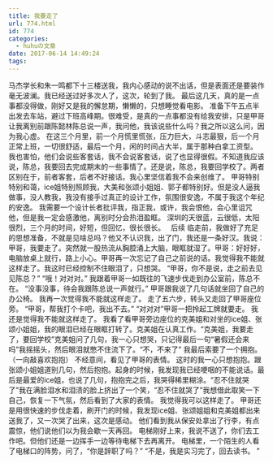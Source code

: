 ```yaml
---
title: 我要走了
url: 774.html
id: 774
categories:
  - huhuの文章
date: 2017-06-14 14:49:24
tags:
---
```


马杰学长和朱一鸣都下十三楼送我，我内心感动的说不出话，但是表面还是要装作毫无波澜。我已经送过好多次人了，这次，轮到了我。 最后这几天，真的是一点事都没得做，刚好又是我的懈怠期，懒懒的，只想睡觉看电影。 准备下午五点半出发去车站，避过下班高峰期。很难受，是真的一点事都没有给我安排，只是甲哥让我离别前跟陈懿林陈总说一声，我问他，我该说些什么吗？我之所以这么问，因为我心虚。 在这三个月里，前一个月慌里慌张，压力巨大，斗志最狠，后一个月正常上班，一切很舒适，最后一个月，闲的时间占大半，属于那种白拿工资型。 我也害怕，他们会说些客套话，我不会说客套话，说了也显得很假。不知道我应该说，陈总，我要回去完成期末的一些事情了。还是说，陈总，我要回学校了。两者区别在于，前者客套，后者不好接话。我心里坚信着我不会来创维了。 甲哥特别特别和蔼，ice姐特别照顾我，大美和张颂小姐姐、郭子都特别好。但是没人逼我做事，没人教我，我没有接手过真正的设计工作，氛围很安逸，不属于我这个年纪的安逸。 我需要一个设计长者批评我，指正我，或许，我会恨他，会心里诅咒他，但是我一定会感激他，离别时分会热泪盈眶。 深圳的天很蓝，云很低，太阳很烈，三个月的时间，好短，但回忆，很长很长。   后续 临走前，我做好了充足的思想准备，不就是见啥总吗？他又不认识我，出了门，我还是一条好汉。我说：甲哥，我要走了。突然就一股热流从胸腔涌上大脑，眼眶就湿了。甲哥：好好好，电脑放桌上就行，路上小心。甲哥再一次忘记了自己之前说的话。我觉得我不能就这样走了。我这时已经控制不住眼泪了，只想哭。 “甲哥，你不是说，走之前去见见陈总？” “哦！对对对。” 我跟着甲哥一如既往的飞速步伐走到办公室前，陈总不在。 “没事没事，待会我跟陈总说一声就行。” 甲哥跟我说了几句话就坐回了自己的办公椅。 我再一次觉得我不能就这样走了。 走了五六步，转头又走回了甲哥座位旁。 “甲哥，帮我打个卡吧，我出不去。” “对对对”甲哥一把拎起工牌就要走。 我还是觉得我不能就这样走了。 我看了看甲哥旁边座位的克美姐和对坐的ice姐、张颂小姐姐，我的眼泪已经在眼眶打转了。克美姐在认真工作。“克美姐，我要走了，要回学校”克美姐问了几句，我一心只想哭，只记得最后一句“暑假还会来吗”我摇摇头，然后眼泪就憋不住流下了。“不，不来了” 我最后索要了一个拥抱。（一向敲喜欢抱抱） 不经意间，看见了甲哥的表情。 这时的我一心只想抱抱。跟张颂小姐姐道别几句，然后抱抱。起身的时候，我发现我已经哽咽的不能说话。最后是最爱的ice姐，也说了几句，抱抱完之后，我哭得稀里糊涂。“忍不住就哭了”我在满脸泪水和泪渍的脸上挤出了一个笑，“忍不住就哭了”我想借此取笑一下自己，恢复一下气氛，然后看到了大家的表情。 我觉得我可以这样走了。 甲哥还是用很快速的步伐走着，刷开门的时候，我发现ice姐、张颂姐姐和克美姐都出来送我了，又一次哭了出来，这次是感动。 他们看到我从保安处拿出了行李，有点震惊，他们说他们以为我会歇一天再回。 电梯刚好上来，我说不送了，你们去工作吧。但他们还是一边挥手一边等待电梯下去再离开。 电梯里，一个陌生的人看了电梯口的阵势，问了，“你是辞职了吗？” “不是，我是实习完了，回去读书。 ”
